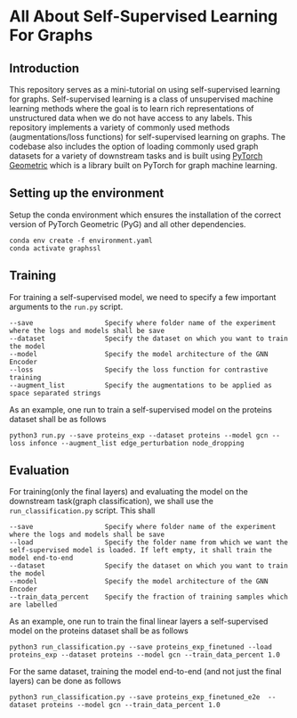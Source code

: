 # All About Self-Supervised Learning For Graphs

## Introduction
This repository serves as a mini-tutorial on using self-supervised learning for graphs. Self-supervised learning is a class of unsupervised machine learning methods where the goal is to learn rich representations of unstructured data when we do not have access to any labels. This repository implements a variety of commonly used methods (augmentations/loss functions) for self-supervised learning on graphs. The codebase also includes the option of loading commonly used graph datasets for a variety of downstream tasks and is built using [PyTorch Geometric](https://pytorch-geometric.readthedocs.io/en/latest/) which is a library built on PyTorch for graph machine learning.

## Setting up the environment
Setup the conda environment which ensures the installation of the correct version of PyTorch Geometric (PyG) and all other dependencies.

```
conda env create -f environment.yaml
conda activate graphssl
```

## Training 
For training a self-supervised model, we need to specify a few important arguments to the <code>run.py</code> script.
```
--save                  Specify where folder name of the experiment where the logs and models shall be save
--dataset               Specify the dataset on which you want to train the model
--model                 Specify the model architecture of the GNN Encoder
--loss                  Specify the loss function for contrastive training
--augment_list          Specify the augmentations to be applied as space separated strings
``` 
As an example, one run to train a self-supervised model on the proteins dataset shall be as follows
```
python3 run.py --save proteins_exp --dataset proteins --model gcn --loss infonce --augment_list edge_perturbation node_dropping
```

## Evaluation
For training(only the final layers) and evaluating the model on the downstream task(graph classification), we shall use the <code>run_classification.py</code> script. This shall 
```
--save                  Specify where folder name of the experiment where the logs and models shall be save
--load                  Specify the folder name from which we want the self-supervised model is loaded. If left empty, it shall train the model end-to-end
--dataset               Specify the dataset on which you want to train the model
--model                 Specify the model architecture of the GNN Encoder
--train_data_percent    Specify the fraction of training samples which are labelled
```
As an example, one run to train the final linear layers a self-supervised model on the proteins dataset shall be as follows
```
python3 run_classification.py --save proteins_exp_finetuned --load proteins_exp --dataset proteins --model gcn --train_data_percent 1.0
```
For the same dataset, training the model end-to-end (and not just the final layers) can be done as follows
```
python3 run_classification.py --save proteins_exp_finetuned_e2e  --dataset proteins --model gcn --train_data_percent 1.0
```

